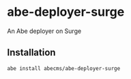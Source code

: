 # abe-deployer-surge
An Abe deployer on Surge

## Installation
```abe install abecms/abe-deployer-surge```

